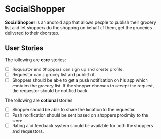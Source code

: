 # SocialShopper


**SocialShopper** is an android app that allows people to publish their grocery list and let shoppers do the shopping on behalf of them, get the groceries delivered to their doorstep.


## User Stories

The following are **core** stories:

* [ ] Requestor and Shoppers can sign up and create profile. 
* [ ] Requestor can a grocey list and publish it.
* [ ] Shoppers should be able to get a push notification on his app which contains the grocery list. If the shopper chooses to accept the request, the requestor should be notified back.

The following are **optional** stories:

* [ ] Shopper should be able to share the location to the requestor.
* [ ] Push notification should be sent based on shoppers proximity to the store.
* [ ] Rating and feedback system should be available for both the shoppers and requestors.
